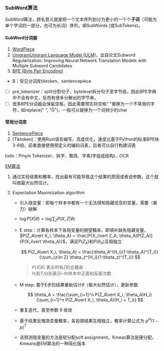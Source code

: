 ### SubWord算法
SubWord算法，顾名思义就是把一个文本序列划分为更小的一个个**子词**（可能为单个字词的一部分，也可为长词）序列，即SubWords (或SubTokens)。

#### SubWord分词器
1. [WordPiece](SubWord/subword_tokenize.md#wordpiece)
2. [UnigramUnigram Language Model (ULM)](SubWord/subword_tokenize.md#ulm)，出自论文Subword Regularization: Improving Neural Network Translation Models with Multiple Subword Candidates
3. [BPE (Byte Pair Encoding)](SubWord/subword_tokenize.md#bpe)

- B；常见分词库tiktoken、sentencepiece
- [ ] pre_tokenizer：split分割句子，bytelevel拆分句子至字节级，因此BPE字典中不会有中文，反而有很多分解出的字节串，
- [ ] 很多BPE分词器会保留空格，因此需要预先将空格" "替换为一个不常用的字符，如replace(" ", "Ġ")，一般可以替换为一个词频少的char

#### 常用分词库
1. [SentencePiece](SubWord/SentencePiece.md)
2. [Tiktoken]：使用Rust语言编写，高度优化，速度比基于Python的标准BPE快3-6倍，前者直接使用预定义的编码词表，后者可以自行构建词表

todo：Pinyin Tokenizer、拆字、繁简、字素(字组成结构)、OCR


[EM算法](https://cloud.tencent.com/developer/article/1608550)  

1. 通过实验结果和概率，找出最有可能导致这个结果的原因或者说参数，这个就叫做最大似然估计。  
2. Expectation Maximization algorithm  

    - 引入隐变量：即每个样本中都有一个无法得知隐藏信息的变量，需要（暴力）破解  
    - $\log P(X\vert \theta) = \log \sum_{Z} P(X, Z\vert \theta)$  
    - E step：计算各样本下各隐变量的期望概率，即填补缺失隐藏变量，$P(Z_A\vert X_i, \theta_A) = \frac{P(X_i\vert Z_A, \theta_A)P(Z_A)}{P(X_i\vert \theta_A)}$，满足$P(Z_A)$和$P(\theta_A)$互相独立  
    
        $$
        P(Z_A\vert X_i, \theta_A) = \frac{\theta_A^{H_i}(1-\theta_A)^{T_i}}{\sum_{z\in Z} \theta_z^{H_i}(1-\theta_z)^{T_i}}
        $$

        > $P(X\vert \theta)$ 表示所有$Z$的总概率  
        > $H_i$和$T_i$分别表示i-th样本中正面和反面次数

    - M step: 基于E步的结果重新估计$\theta$（极大似然估计），更新参数  

        $$
        \theta_A = \frac{\sum_{i=1}^n P(Z_A\vert X_i, \theta_A)H_i}{\sum_{i=1}^n P(Z_A\vert X_i, \theta_A)(H_i + T_i)}
        $$

    - 重复迭代，直至参数 $\theta$ 收敛
    - 基于结果反推隐变量概率，各投掷结果互相独立，概率计算公式为 $p^{H}(1-p)^{T}$
    - 该预测隐变量的方法是软分配soft assignment，Kmeas算法是硬分配，Kmeans是EM算法的一种简化版本